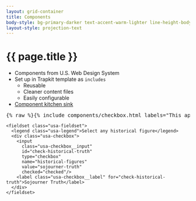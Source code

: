 ```yaml
---
layout: grid-container
title: Components
body-style: bg-primary-darker text-accent-warm-lighter line-height-body-4 padding-bottom-9 font-body-lg slide
layout-style: projection-text
---
```


# {{ page.title }}

- Components from U.S. Web Design System
- Set up in Trapkit template as `includes`
    - Reusable
    - Cleaner content files
    - Easily configurable
- [Component kitchen sink](https://trapkit.co/docs/component-kitchen-sink.html)

<pre>
{% raw %}{% include components/checkbox.html labels="This applies,Also this one,Don’t forget about me" %}{% endraw %}
</pre>

```
<fieldset class="usa-fieldset">
  <legend class="usa-legend">Select any historical figure</legend>
  <div class="usa-checkbox">
    <input
      class="usa-checkbox__input"
      id="check-historical-truth"
      type="checkbox"
      name="historical-figures"
      value="sojourner-truth"
      checked="checked"/>
    <label class="usa-checkbox__label" for="check-historical-truth">Sojourner Truth</label>
  </div>
</fieldset>
```